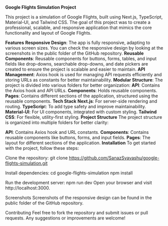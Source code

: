 **Google Flights Simulation Project**

This project is a simulation of Google Flights, built using Next.js, TypeScript, Material-UI, and Tailwind CSS. The goal of this project was to create a professional, scalable, and responsive application that mimics the core functionality and layout of Google Flights.

**Features**
**Responsive Design**: The app is fully responsive, adapting to various screen sizes. You can check the responsive design by looking at the screenshots in the public folder of the GitHub repository.
**Reusable Components**: Reusable components for buttons, forms, tables, and input fields like drop-downs, searchable drop-downs, and date pickers are created to ensure the project is scalable and easier to maintain.
**API Management**: Axios hook is used for managing API requests efficiently and storing URLs as constants for better maintainability.
**Modular Structure**: The project is divided into various folders for better organization:
**API**: Contains the Axios hook and API URLs.
**Components**: Holds reusable components.
**Pages**: Contains different sections of the application, structured using the reusable components.
**Tech Stack**
**Next.js**: For server-side rendering and routing.
**TypeScrip**t: To add type safety and improve maintainability.
**Material-UI**: For UI components, integrated with custom styling.
**Tailwind CSS**: For flexible, utility-first styling.
**Project Structure**
The project structure is organized into multiple folders for better clarity:

**API**: Contains Axios hook and URL constants.
**Components**: Contains reusable components like buttons, forms, and input fields.
**Pages**: The layout for different sections of the application.
**Installation**
To get started with the project, follow these steps:

Clone the repository:
git clone https://github.com/SanazSyavashu/google-flights-simulation.git

Install dependencies:
cd google-flights-simulation
npm install

Run the development server:
npm run dev
Open your browser and visit http://localhost:3000.

Screenshots
Screenshots of the responsive design can be found in the public folder of the GitHub repository.

Contributing
Feel free to fork the repository and submit issues or pull requests. Any suggestions or improvements are welcome!


